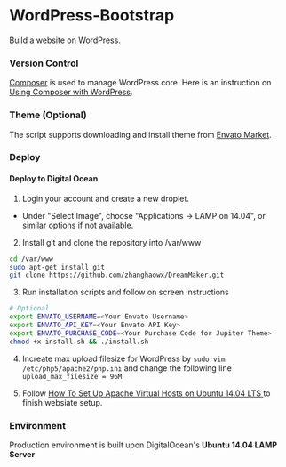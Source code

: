 # WordPress-Bootstrap
Build a website on WordPress.

### Version Control
[Composer] is used to manage WordPress core. Here is an instruction on [Using Composer with WordPress].

### Theme (Optional)
The script supports downloading and install theme from [Envato Market](http://themeforest.net).

### Deploy
#### Deploy to Digital Ocean
1. Login your account and create a new droplet.
 * Under "Select Image", choose "Applications -> LAMP on 14.04", or similar options if not available.

2. Install git and clone the repository into /var/www

 ```bash
cd /var/www
sudo apt-get install git
git clone https://github.com/zhanghaowx/DreamMaker.git
 ```

3. Run installation scripts and follow on screen instructions

 ```bash
# Optional
export ENVATO_USERNAME=<Your Envato Username>
export ENVATO_API_KEY=<Your Envato API Key>
export ENVATO_PURCHASE_CODE=<Your Purchase Code for Jupiter Theme>
chmod +x install.sh && ./install.sh
 ```

4. Increate max upload filesize for WordPress by `sudo vim /etc/php5/apache2/php.ini` and change the following line `upload_max_filesize = 96M`

5. Follow [How To Set Up Apache Virtual Hosts on Ubuntu 14.04 LTS ](https://www.digitalocean.com/community/tutorials/how-to-set-up-apache-virtual-hosts-on-ubuntu-14-04-lts) to finish websiate setup.

### Environment
Production environment is built upon DigitalOcean's **Ubuntu 14.04 LAMP Server**

[Composer]:http://getcomposer.org/
[Using Composer with WordPress]:http://roots.io/using-composer-with-wordpress/
[Jupiter]:http://themeforest.net/item/jupiter-multipurpose-responsive-theme/5177775
